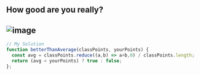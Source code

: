 ## How good are you really?
![image](https://user-images.githubusercontent.com/99033220/180340573-0da1a3b0-2be7-4508-80ed-24ce38cf7ce5.png)
---
```JavaScript
// My Solution
function betterThanAverage(classPoints, yourPoints) {
  const avg = classPoints.reduce((a,b) => a+b,0) / classPoints.length;
  return (avg < yourPoints) ? true : false;
};
```
